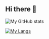 ## Hi there 👋

<!--
**robsonos/robsonos** is a ✨ _special_ ✨ repository because its `README.md` (this file) appears on your GitHub profile.

Here are some ideas to get you started:

- 🔭 I’m currently working on ...
- 🌱 I’m currently learning ...
- 👯 I’m looking to collaborate on ...
- 🤔 I’m looking for help with ...
- 💬 Ask me about ...
- 📫 How to reach me: ...
- 😄 Pronouns: ...
- ⚡ Fun fact: ...
-->

![My GitHub stats](https://github-readme-stats.vercel.app/api?username=robsonos&show=prs_merged,prs_merged_percentage)

[![My Langs](https://github-readme-stats.vercel.app/api/top-langs/?username=robsonos&layout=donut)](https://github.com/robsonos)
